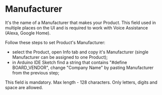 # Manufacturer

It's the name of a Manufacturer that makes your Product. This field used in multiple places on the UI and is required to work with Voice Assistance \(Alexa, Google Home\).  
  
Follow these steps to set Product's Manufacturer:

* select the Product, open Info tab and copy it's Manufacturer \(single Manufacturer can be assigned to one Product\);
* in Arduino IDE Sketch find a string that contains "\#define BOARD\_VENDOR", change "Company Name" by pasting Manufacturer from the previous step;

This field is mandatory. Max length - 128 characters. Only letters, digits and space are allowed.


